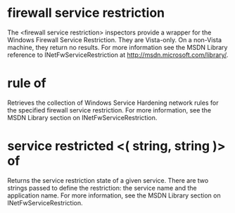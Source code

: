 # firewall service restriction

The &lt;firewall service restriction&gt; inspectors provide a wrapper for the Windows Firewall Service Restriction. They are Vista-only. On a non-Vista machine, they return no results. For more information see the MSDN Library reference to INetFwServiceRestriction at http://msdn.microsoft.com/library/.

# rule of <firewall service restriction>

Retrieves the collection of Windows Service Hardening network rules for the specified firewall service restriction. For more information, see the MSDN Library section on INetFwServiceRestriction.

# service restricted <( string, string )> of <firewall service restriction>

Returns the service restriction state of a given service. There are two strings passed to define the restriction: the service name and the application name. For more information, see the MSDN Library section on INetFwServiceRestriction.
